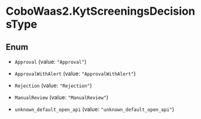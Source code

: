 # CoboWaas2.KytScreeningsDecisionsType

## Enum


* `Approval` (value: `"Approval"`)

* `ApprovalWithAlert` (value: `"ApprovalWithAlert"`)

* `Rejection` (value: `"Rejection"`)

* `ManualReview` (value: `"ManualReview"`)

* `unknown_default_open_api` (value: `"unknown_default_open_api"`)


